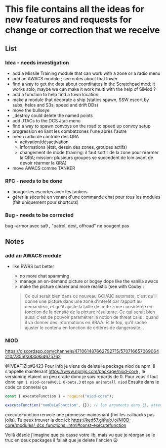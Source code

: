 # This file contains all the ideas for new features and requests for change or correction that we receive

## List

### Idea - needs investigation

- add a Missile Training module that can work with a zone or a radio menu
- add an AWACS module ; see notes about that lower
- find a way to get the data about coordinates in the Scratchpad mod; it works solo, maybe we can make it work multi with the help of SlMod ?
- add a function to help find a town location
- make a module that decorate a ship (statics spawn, SSW escort by subs, helos and S3s, speed and drift DDs)
- move the bullseye
- _destroy could delete the named points
- add JTACs to the DCS Jtac menu
- find a way to spawn convoys on the road to speed up convoy setup
- progression en liant les combatzones l'une après l'autre
- menu radio de contrôle des QRA
  - activation/désactivation
  - informations (état, dessin des zones, groupes actifs)
  - changement de mode (training: il faut sortir de la zone pour réarmer la QRA; mission: plusieurs groupes se succèdent de loin avant de devoir réarmer la QRA)
- move AWACS comme TANKER

### RFC - needs to be done

- bouger les escortes avec les tankers
- gérer la sécurité en venant d'une commande chat pour _tous_ les modules (fait uniquement pour shortcuts)

### Bug - needs to be corrected

bug -armor avec sa9 , "patrol, dest, offroad" ne bougent pas
## Notes

### add an AWACS module

- like EWRS but better

  - no more chat spamming
  - manage an on-demand picture or bogey dope like the vanilla awacs
  - make the picture clearer and more realistic (see with Couby :
  > Ce qui serait bien dans ce nouveau GCI/AIC automate, c'est qu'il donne une picture dans une zone d'intérêt par rapport au demandeur, et qu'il ajuste la taille de cette zone considérée en fonction de la densité de la picture résultante.
  > Ce qui serait bien aussi c'est de pouvoir paramétrer la notion de threat calls : quand il va donner des informations en BRAA.
  > Et le top, qu'il sache ajuster le contenu en fonction de critères de dangerosité...
  
### NIOD

  https://discordapp.com/channels/471061487662792715/570716657069064210/735503835954675762

@[VEAF]Zip#2423 Pour info je viens de delete le package niod de npm. Il s'appelle maintenant https://www.npmjs.com/package/niod-core , le versioning étaient un peu crade donc je suis repartis de 0. Pour vous il faut donc `npm i niod-core@v0.1.0-beta.3` et `npm uninstall niod`
Ensuite dans le code ça donnerai ça 

```js
const { executeFunction } = require("niod-core");

executeFunction("nomDeLaFonction", {}); // les arguments dans {}, attention il faut que la fonction lua s'attende a recevoir les arguments sous forme de tableau aussi
```

executeFunction renvoie une promesse maintenant (fini les callbacks pas jolis). Tu peux trouver la doc ici: https://ked57.github.io/NIOD-core/modules/_dcs_functions_.html#const-executefunction

Voilà désolé j'imagine que ça casse votre lib, mais vu que je réorganise le truc en deux packages il fallait que je delete l'ancien :frowning:
